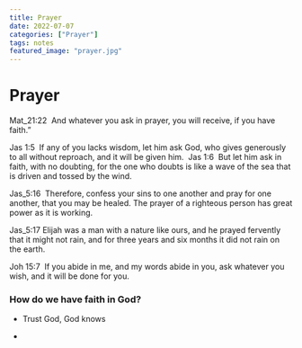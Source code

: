 ```yaml
---
title: Prayer
date: 2022-07-07
categories: ["Prayer"]
tags: notes
featured_image: "prayer.jpg"
---
```


# Prayer

Mat_21:22  And whatever you ask in prayer, you will receive, if you have faith.”



Jas 1:5  If any of you lacks wisdom, let him ask God, who gives generously to all without reproach, and it will be given him. 
Jas 1:6  But let him ask in faith, with no doubting, for the one who doubts is like a wave of the sea that is driven and tossed by the wind. 



Jas_5:16  Therefore, confess your sins to one another and pray for one another, that you may be healed. The prayer of a righteous person has great power as it is working.

Jas_5:17 Elijah was a man with a nature like ours, and he prayed fervently that it might not rain, and for three years and six months it did not rain on the earth. 



Joh 15:7  If you abide in me, and my words abide in you, ask whatever you wish, and it will be done for you. 





### How do we have faith in God?

- Trust God, God knows

- 
